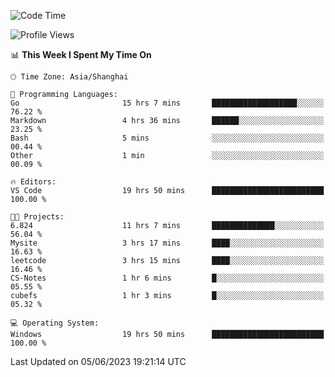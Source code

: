 <!--START_SECTION:waka-->
![Code Time](http://img.shields.io/badge/Code%20Time-972%20hrs%2038%20mins-blue)

![Profile Views](http://img.shields.io/badge/Profile%20Views-0-blue)

📊 **This Week I Spent My Time On** 

```text
🕑︎ Time Zone: Asia/Shanghai

💬 Programming Languages: 
Go                       15 hrs 7 mins       ███████████████████░░░░░░   76.22 % 
Markdown                 4 hrs 36 mins       ██████░░░░░░░░░░░░░░░░░░░   23.25 % 
Bash                     5 mins              ░░░░░░░░░░░░░░░░░░░░░░░░░   00.44 % 
Other                    1 min               ░░░░░░░░░░░░░░░░░░░░░░░░░   00.09 % 

🔥 Editors: 
VS Code                  19 hrs 50 mins      █████████████████████████   100.00 % 

🐱‍💻 Projects: 
6.824                    11 hrs 7 mins       ██████████████░░░░░░░░░░░   56.04 % 
Mysite                   3 hrs 17 mins       ████░░░░░░░░░░░░░░░░░░░░░   16.63 % 
leetcode                 3 hrs 15 mins       ████░░░░░░░░░░░░░░░░░░░░░   16.46 % 
CS-Notes                 1 hr 6 mins         █░░░░░░░░░░░░░░░░░░░░░░░░   05.55 % 
cubefs                   1 hr 3 mins         █░░░░░░░░░░░░░░░░░░░░░░░░   05.32 % 

💻 Operating System: 
Windows                  19 hrs 50 mins      █████████████████████████   100.00 % 
```


 Last Updated on 05/06/2023 19:21:14 UTC
<!--END_SECTION:waka-->